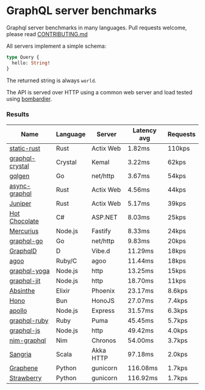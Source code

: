<!-- README.md is generated from README.ecr, do not edit -->

# GraphQL server benchmarks

Graphql server benchmarks in many languages. Pull requests welcome, please read [CONTRIBUTING.md](CONTRIBUTING.md)

All servers implement a simple schema:

```graphql
type Query {
  hello: String!
}
```

The returned string is always `world`.

The API is served over HTTP using a common web server and load tested using [bombardier](https://github.com/codesenberg/bombardier).

### Results

| Name                          | Language      | Server          | Latency avg      | Requests      |
| ----------------------------  | ------------- | --------------- | ---------------- | ------------- |
| [static-rust](https://actix.rs/) | Rust | Actix Web | 1.82ms | 110kps |
| [graphql-crystal](https://github.com/graphql-crystal/graphql) | Crystal | Kemal | 3.22ms | 62kps |
| [gqlgen](https://github.com/99designs/gqlgen) | Go | net/http | 3.67ms | 54kps |
| [async-graphql](https://github.com/async-graphql/async-graphql) | Rust | Actix Web | 4.56ms | 44kps |
| [Juniper](https://github.com/graphql-rust/juniper) | Rust | Actix Web | 5.17ms | 39kps |
| [Hot Chocolate](https://github.com/ChilliCream/hotchocolate) | C# | ASP.NET | 8.03ms | 25kps |
| [Mercurius](https://github.com/mercurius-js/mercurius) | Node.js | Fastify | 8.33ms | 24kps |
| [graphql-go](https://github.com/graphql-go/graphql) | Go | net/http | 9.83ms | 20kps |
| [GraphqlD](https://github.com/burner/graphqld) | D | Vibe.d | 11.29ms | 18kps |
| [agoo](https://github.com/ohler55/agoo) | Ruby/C | agoo | 11.44ms | 18kps |
| [graphql-yoga](https://github.com/dotansimha/graphql-yoga) | Node.js | http | 13.25ms | 15kps |
| [graphql-jit](https://github.com/zalando-incubator/graphql-jit) | Node.js | http | 18.70ms | 11kps |
| [Absinthe](https://github.com/absinthe-graphql/absinthe) | Elixir | Phoenix | 23.17ms | 8.6kps |
| [Hono](https://github.com/honojs/graphql-server) | Bun | HonoJS | 27.07ms | 7.4kps |
| [apollo](https://github.com/apollographql/apollo-server) | Node.js | Express | 31.57ms | 6.3kps |
| [graphql-ruby](https://github.com/rmosolgo/graphql-ruby) | Ruby | Puma | 45.45ms | 5.7kps |
| [graphql-js](https://github.com/graphql/graphql-js) | Node.js | http | 49.42ms | 4.0kps |
| [nim-graphql](https://github.com/status-im/nim-graphql) | Nim | Chronos | 54.00ms | 3.7kps |
| [Sangria](https://github.com/sangria-graphql/sangria) | Scala | Akka HTTP | 97.18ms | 2.0kps |
| [Graphene](https://github.com/graphql-python/graphene) | Python | gunicorn | 116.08ms | 1.7kps |
| [Strawberry](https://github.com/strawberry-graphql/strawberry) | Python | gunicorn | 116.92ms | 1.7kps |
